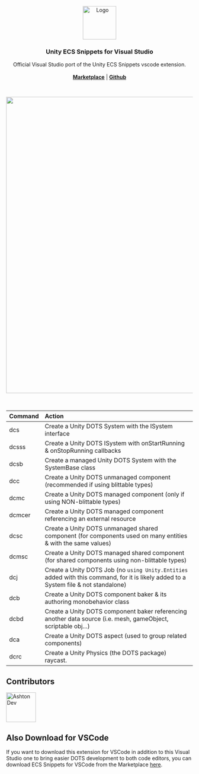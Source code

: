 <div align="center">
	<img src="https://github.com/ashtonland/unity-ecs-snippets-for-visual-studio/assets/65512990/86931d20-8732-4875-a989-ed6595d1d5b0" alt="Logo" width="90" height="90">
	<h3 align="center">Unity ECS Snippets for Visual Studio</h3>
	<p align="center" max-width="100px">
    Official Visual Studio port of the Unity ECS Snippets vscode extension.
    <br />
    <br />
    <a href="https://marketplace.visualstudio.com/items?itemName=ashtondev.unity-ecs-snippets-vs"><strong>Marketplace</strong></a> | <a href="https://github.com/ashtonland/unity-ecs-snippets-for-visual-studio"><strong>Github</strong></a>
   	<br />
  </p>
</div>
<br />
<p align="center">
<img width="800" src="https://github.com/ashtonland/unity-ecs-snippets/assets/65512990/664a39c7-59d1-425a-a48b-9f89a82b3f5d" />
</p>
<br />

| Command             |      Action      |
| :------------------- | :------------------- |
| dcs       |      Create a Unity DOTS System with the ISystem interface       |
| dcsss |     Create a Unity DOTS ISystem with onStartRunning & onStopRunning callbacks      |
| dcsb |     Create a managed Unity DOTS System with the SystemBase class      |
| dcc |     Create a Unity DOTS unmanaged component (recommended if using blittable types)      |
| dcmc |     Create a Unity DOTS managed component (only if using NON-blittable types)      |
| dcmcer |     Create a Unity DOTS managed component referencing an external resource      |
| dcsc |     Create a Unity DOTS unmanaged shared component (for components used on many entities & with the same values)      |
| dcmsc |     Create a Unity DOTS managed shared component (for shared components using non-blittable types)      |
| dcj |     Create a Unity DOTS Job (no `using Unity.Entities` added with this command, for it is likely added to a System file & not standalone)      |
| dcb       |      Create a Unity DOTS component baker & its authoring monobehavior class       |
| dcbd       |      Create a Unity DOTS component baker referencing another data source (i.e. mesh, gameObject, scriptable obj...)       |
| dca       |      Create a Unity DOTS aspect (used to group related components)       |
| dcrc       |      Create a Unity Physics (the DOTS package) raycast.      |

## Contributors
<a href="https://github.com/ashtonland">
  <img alt="Ashton Dev" src="https://avatars.githubusercontent.com/u/65512990?v=4" width="80" />
</a> 

## Also Download for VSCode
If you want to download this extension for VSCode in addition to this Visual Studio one to bring easier DOTS development to both code editors, you can download ECS Snippets for VSCode from the Marketplace [here](https://marketplace.visualstudio.com/items?itemName=ashtondev.unity-ecs-snippets).

